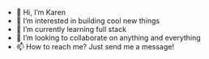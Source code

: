 - 👋 Hi, I’m Karen
- 👀 I’m interested in building cool new things
- 🌱 I’m currently learning full stack 
- 💞️ I’m looking to collaborate on anything and everything
- 📫 How to reach me? Just send me a message!

<!---
ksapir/ksapir is a ✨ special ✨ repository because its `README.md` (this file) appears on your GitHub profile.
You can click the Preview link to take a look at your changes.
--->
